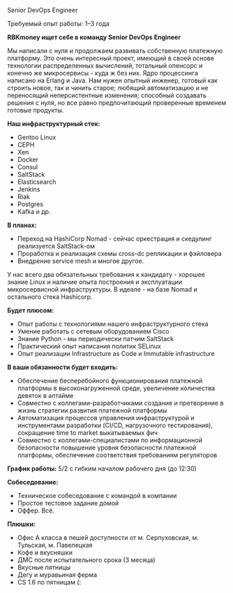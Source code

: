 Senior DevOps Engineer

Требуемый опыт работы: 1–3 года

**RBKmoney ищет себе в команду Senior DevOps Engineer**

Мы написали с нуля и продолжаем развивать собственную платежную платформу. Это очень интересный проект, имеющий в своей основе технологии распределенных вычислений, тотальный опенсорс и конечно же микросервисы - куда ж без них. Ядро процессинга написано на Erlang и Java. Нам нужен опытный инженер, готовый как строить новое, так и чинить старое; любящий автоматизацию и не переносящий неперсистентные изменения; способный создавать решения с нуля, но все равно предпочитающий проверенные временем готовые продукты.

**Наш инфраструктурный стек:**

  - Gentoo Linux
  - CEPH
  - Xen
  - Docker
  - Consul
  - SaltStack
  - Elasticsearch
  - Jenkins
  - Riak
  - Postgres
  - Kafka и др.

**В планах:**

  - Переход на HashiCorp Nomad - сейчас оркестрация и скедулинг реализуется SaltStack-ом
  - Проработка и реализация схемы сross-dc репликации и фэйловера
  - Внедрение service mesh и многое другое.

У нас всего два обязательных требования к кандидату - хорошее знание Linux и наличие опыта построения и эксплуатации микросервисной инфраструктуры. В идеале - на базе Nomad и остального стека Hashicorp.

**Будет плюсом:**

  - Опыт работы с технологиями нашего инфраструктурного стека
  - Умение работать с сетевым оборудованием Cisco
  - Знание Python - мы периодически патчим SaltStack
  - Практический опыт написания политик SELinux
  - Опыт реализации Infrastructure as Code и Immutable infrastructure

**В ваши обязанности будет входить:**

  - Обеспечение бесперебойного функционирования платежной платформы в высоконагруженной среде, увеличение количества девяток в аптайме
  - Совместно с коллегами-разработчиками создание и претворение в жизнь стратегии развития платежной платформы
  - Автоматизация процессов управления инфраструктурой и инструментами разработки (CI/CD, нагрузочного тестирования), сокращение time to market выкатываемых фич
  - Совместно с коллегами-специалистами по информационной безопасности повышение уровня безопасности платежной платформы, обеспечение соответствия требованиям регуляторов

**График работы:** 5/2 с гибким началом рабочего дня (до 12:30)

**Собеседование:**

  - Техническое собеседование с командой в компании
  - Простое тестовое задание домой
  - Оффер. Всё.

**Плюшки:**

  - Офис А класса в пешей доступности от м. Серпуховская, м. Тульская, м. Павелецкая
  - Кофе и вкусняшки
  - ДМС после испытательного срока (3 месяца)
  - Вкусные пятницы
  - Дегу и муравьиная ферма
  - CS 1.6 по пятницам (:
